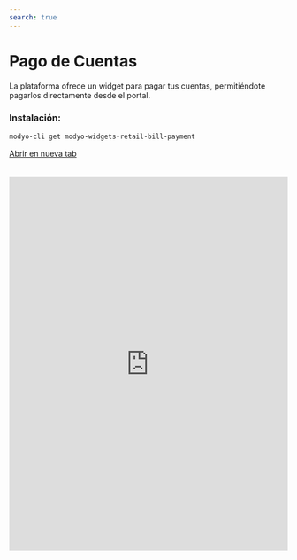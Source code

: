 ```yaml
---
search: true
---
```


# Pago de Cuentas

La plataforma ofrece un widget para pagar tus cuentas, permitiéndote pagarlos directamente desde el portal.

### Instalación:

```bash
modyo-cli get modyo-widgets-retail-bill-payment
```

[Abrir en nueva tab](https://widgets-es.modyo.com/personas/pago-de-cuentas)

<iframe id="widgetFrame" src="https://widgets-es.modyo.com/personas/pago-de-cuentas" width="100%" frameBorder="0" style="min-height:675px;overflow:auto;margin-top:20px;"/>

Para agregar y pagar tus cuentas, las opciones por defecto disponibles son:

| Funcionalidad           | Descripción                                           |
|:------------------------|:------------------------------------------------------|
| Mis Cuentas             | Ve todas las cuentas pagadas y pendientes del usuario. Al seleccionar una cuenta, puedes ver las fechas, montos, y los IDs de la operación de la cuenta. Desde aquí puedes **Editar** y **Borrar** cuentas. Si no tienes un saldo pendiente, el botón para pagar estará deshabilitado, de lo contrario el botón estará encendido con el monto a pagar.                                                                            |
| Cuenta Nueva            | Agrega una cuenta nueva seleccionando de una lista de categorías predefinidas. Las empresas de ese tipo se cargarán dependiendo del tipo seleccionado. Selecciona la empresa, llena el número de tu contrato de cliente y el alias de como aparecerá en **Mis cuentas**. Las categorías que el widget ofrece son: <ul><li>Agua</li><li>Automotoras</li><li>Autopistas</li><li>Colegios</li><li>Contribuciones</li><li>Electricidad</li><li>Gas</li><li>Inmobiliarias</li><li>Institutos</li><li>Seguros</li></ul> <br> Si activas **Programar esta transferencia?**, podrás agregar **Fecha Inicial**, **Pagar desde**, **Fecha Final**, y **Monto Máximo**.  |
| Pagar Cuenta            | Desde **Mis Cuentas** selecciona las cuentas que quieres pagar. En **Montos Añadidos** podrás ver el desglose del total. Al pagar, se mostrará tu boleta con la información de las cuentas y los montos de la transacción.                        |


<script>

  export default {
    mounted() {

      function setIframeHeightCO(id, ht) {
          var ifrm = document.getElementById(id);
          if(ifrm) {
            ifrm.style.height = ht + 4 + "px";
          }
      }
      // iframed document sends its height using postMessage
      function handleDocHeightMsg(e) {
          // check origin
          if ( e.origin === 'https://widgets.modyo.com' ) {
              // parse data
              var data = JSON.parse( e.data );

              console.log('data:', data)
              // check data object
              if ( data['docHeight'] ) {
                  setIframeHeightCO( 'widgetFrame', data['docHeight'] );
              } else {
                  setIframeHeightCO( 'widgetFrame', 700 );
              }
          }
      }

      // assign message handler
      if ( window.addEventListener ) {
          window.addEventListener('message', handleDocHeightMsg, false);
      }
    }
  }

</script>
